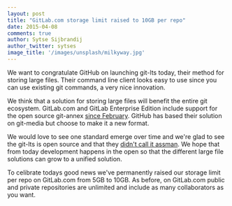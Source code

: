 ```yaml
---
layout: post
title: "GitLab.com storage limit raised to 10GB per repo"
date: 2015-04-08
comments: true
author: Sytse Sijbrandij
author_twitter: sytses
image_title: '/images/unsplash/milkyway.jpg'
---
```


We want to congratulate GitHub on launching git-lts today, their method for storing large files.
Their command line client looks easy to use since you can use existing git commands, a very nice innovation.

We think that a solution for storing large files will benefit the entire git ecosystem.
GitLab.com and GitLab Enterprise Edition include support for the open source git-annex [since February](https://about.gitlab.com/2015/02/17/gitlab-annex-solves-the-problem-of-versioning-large-binaries-with-git/).
GitHub has based their solution on git-media but choose to make it a new format.

We would love to see one standard emerge over time and we're glad to see the git-lts is open source and that they [didn't call it assman](https://github.com/github/git-lfs/commit/10a8eceefdb081edf6114eda6f68c1f4db204a96).
We hope that from today development happens in the open so that the different large file solutions can grow to a unified solution.

To celibrate todays good news we've permanently raised our storage limit per repo on GitLab.com from 5GB to 10GB.
As before, on GitLab.com public and private repositories are unlimited and include as many collaborators as you want.


